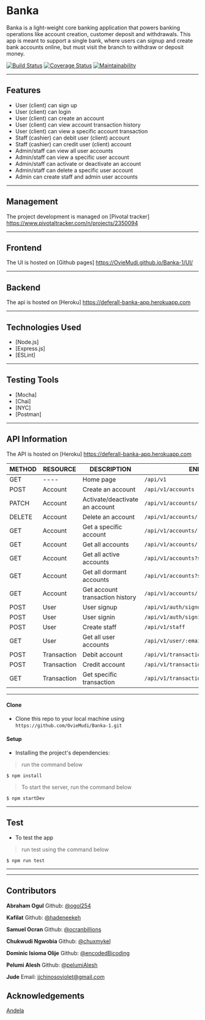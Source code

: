 # Banka
Banka is a light-weight core banking application that powers banking operations like account creation, customer deposit and withdrawals. This app is meant to support a single bank, where users can signup and create bank accounts online, but must visit the branch to withdraw or deposit money.

[![Build Status](https://travis-ci.com/OvieMudi/Banka-1.svg?branch=develop)](https://travis-ci.com/OvieMudi/Banka-1)
[![Coverage Status](https://coveralls.io/repos/github/OvieMudi/Banka-1/badge.svg?branch=develop)](https://coveralls.io/github/OvieMudi/Banka-1?branch=develop)
[![Maintainability](https://api.codeclimate.com/v1/badges/1e760186992d1ebea237/maintainability)](https://codeclimate.com/github/OvieMudi/Banka-1/maintainability)



---
## Features
- User (client) can sign up
- User (client) can login
- User (client) can create an account
- User (client) can view account transaction history
- User (client) can view a specific account transaction
- Staff (cashier) can debit user (client) account
- Staff (cashier) can credit user (client) account
- Admin/staff can view all user accounts
- Admin/staff can view a specific user account
- Admin/staff can activate or deactivate an account
- Admin/staff can delete a specific user account
- Admin can create staff and admin user accounts


---
## Management
The project development is managed on [Pivotal tracker] https://www.pivotaltracker.com/n/projects/2350094


---
## Frontend
The UI is hosted on [Github pages] https://OvieMudi.github.io/Banka-1/UI/


---
## Backend
The api is hosted on [Heroku] https://deferall-banka-app.herokuapp.com


---
## Technologies Used
- [Node.js] 
- [Express.js]
- [ESLint]


---
## Testing Tools
- [Mocha]
- [Chai]
- [NYC]
- [Postman]


---
## API Information
The API is hosted on [Heroku] https://deferall-banka-app.herokuapp.com


METHOD |  RESOURCE   |     DESCRIPTION                | ENDPOINTS
-------|-------------|--------------------------------|-----------
GET    |   ----      | Home page                      |`/api/v1`
POST   | Account     | Create an account              |`/api/v1/accounts`
PATCH  | Account     | Activate/deactivate an account |`/api/v1/accounts/:accountNo`
DELETE | Account     | Delete an account              |`/api/v1/accounts/:accountNo`
GET    | Account     | Get a specific account         |`/api/v1/accounts/:accountNo`
GET    | Account     | Get all accounts               |`/api/v1/accounts/`
GET    | Account     | Get all active accounts        |`/api/v1/accounts?status=active`
GET    | Account     | Get all dormant accounts       |`/api/v1/accounts?status=dormant`
GET    | Account     | Get account transaction history|`/api/v1/accounts/:accountNo/transactions`
POST   | User        | User signup                    |`/api/v1/auth/signup`
POST   | User        | User signin                    |`/api/v1/auth/signin`
POST   | User        | Create staff                   |`/api/v1/staff`
GET    | User        | Get all user accounts          |`/api/v1/user/:email/accounts`
POST   | Transaction | Debit account                  |`/api/v1/transactions/:accountNo/debit`
POST   | Transaction | Credit account                 |`/api/v1/transactions/:accountNo/credit`
GET    | Transaction | Get specific transaction       |`/api/v1/transactions/:transactionId`


---
#### Clone

- Clone this repo to your local machine using `https://github.com/OvieMudi/Banka-1.git`


#### Setup

- Installing the project's dependencies:

> run the command below

```shell
$ npm install
```

> To start the server, run the command below

```shell
$ npm startDev
```


---
## Test
- To test the app

> run test using the command below

```shell
$ npm run test
```


---

---
## Contributors

**Abraham Ogul**
Github: [@ogol254](github.com/ogol254)

**Kafilat**
Github: [@hadeneekeh](https://www.github.com/hadeneekeh)

**Samuel Ocran**
Github: [@ocranbillions](www.github.com/ocranbillions)

**Chukwudi Ngwobia**
Github: [@chuxmykel](www.github.com/chuxmykel)

**Dominic Isioma Olije**
Github: [@encodedBicoding](www.github.com/encodedBicoding)

**Pelumi Alesh**
Github: [@pelumiAlesh](www.github.com/pelumiAlesh)

**Jude**
Email: jjchinosoviolet@gmail.com
## Acknowledgements

[Andela](www.andela.com)
